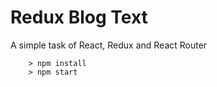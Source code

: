 # Redux Blog Text

A simple task of React, Redux and React Router

```
	> npm install
	> npm start
```
